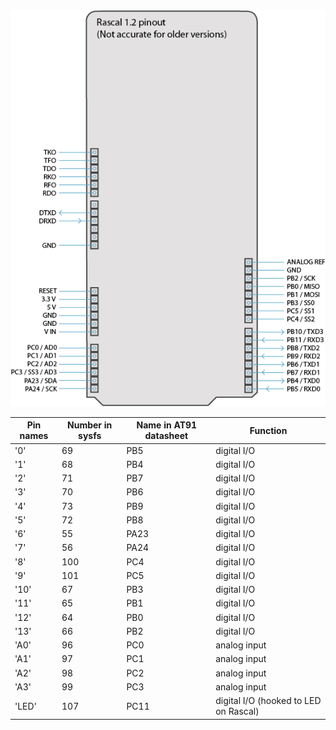 <img src="/img/pinout-1.2.png">

<table class="table table-striped table-bordered table-condensed">
    <thead>
        <tr><th>Pin names</th><th>Number in sysfs</th><th>Name in AT91 datasheet</th><th>Function</th></tr>
    </thead>
    <tbody>
        <tr><td>'0'</td><td>69</td><td>PB5</td><td>digital I/O</td></tr>
        <tr><td>'1'</td><td>68</td><td>PB4</td><td>digital I/O</td></tr>
        <tr><td>'2'</td><td>71</td><td>PB7</td><td>digital I/O</td></tr>
        <tr><td>'3'</td><td>70</td><td>PB6</td><td>digital I/O</td></tr>
        <tr><td>'4'</td><td>73</td><td>PB9</td><td>digital I/O</td></tr>
        <tr><td>'5'</td><td>72</td><td>PB8</td><td>digital I/O</td></tr>
        <tr><td>'6'</td><td>55</td><td>PA23</td><td>digital I/O</td></tr>
        <tr><td>'7'</td><td>56</td><td>PA24</td><td>digital I/O</td></tr>
        <tr><td>'8'</td><td>100</td><td>PC4</td><td>digital I/O</td></tr>
        <tr><td>'9'</td><td>101</td><td>PC5</td><td>digital I/O</td></tr>
        <tr><td>'10'</td><td>67</td><td>PB3</td><td>digital I/O</td></tr>
        <tr><td>'11'</td><td>65</td><td>PB1</td><td>digital I/O</td></tr>
        <tr><td>'12'</td><td>64</td><td>PB0</td><td>digital I/O</td></tr>
        <tr><td>'13'</td><td>66</td><td>PB2</td><td>digital I/O</td></tr>
        <tr><td>'A0'</td><td>96</td><td>PC0</td><td>analog input</td></tr>
        <tr><td>'A1'</td><td>97</td><td>PC1</td><td>analog input</td></tr>
        <tr><td>'A2'</td><td>98</td><td>PC2</td><td>analog input</td></tr>
        <tr><td>'A3'</td><td>99</td><td>PC3</td><td>analog input</td></tr>
        <tr><td>'LED'</td><td>107</td><td>PC11</td><td>digital I/O (hooked to LED on Rascal)</td></tr>
    </tbody>
</table>
